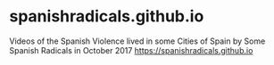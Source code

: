 # spanishradicals.github.io
Videos of the Spanish Violence lived in some Cities of Spain by Some Spanish Radicals in October 2017
https://spanishradicals.github.io
